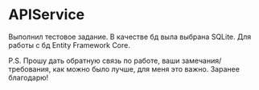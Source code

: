 # APIService
Выполнил тестовое задание. В качестве бд выла выбрана SQLite. Для работы с бд Entity Framework Core.

P.S. Прошу дать обратную связь по работе, ваши замечания/требования, как можно было лучше, для меня это важно. Заранее благодарю! 
